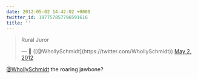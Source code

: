 ```yaml
---
date: 2012-05-02 14:42:02 +0000
twitter_id: 197757857796591616
title: ''
---
```


<blockquote class="twitter-tweet"><p lang="es" dir="ltr">Rural Juror</p>&mdash; 🤧 ([@WhollySchmidt](https://twitter.com/WhollySchmidt)) <a href="https://twitter.com/WhollySchmidt/status/197756083643760640?ref_src=twsrc%5Etfw">May 2, 2012</a></blockquote>
<script async src="https://platform.twitter.com/widgets.js" charset="utf-8"></script>

[@WhollySchmidt](https://twitter.com/WhollySchmidt) the roaring jawbone?
